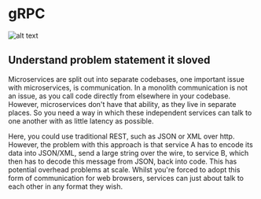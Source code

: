 # gRPC
![alt text](https://res.cloudinary.com/haritkumar/image/upload/v1539849392/github/grpc.png)

## Understand problem statement it sloved
Microservices are split out into separate codebases, one important issue with microservices, is communication. In a monolith communication is not an issue, as you call code directly from elsewhere in your codebase. However, microservices don't have that ability, as they live in separate places. So you need a way in which these independent services can talk to one another with as little latency as possible.

Here, you could use traditional REST, such as JSON or XML over http. However, the problem with this approach is that service A has to encode its data into JSON/XML, send a large string over the wire, to service B, which then has to decode this message from JSON, back into code. This has potential overhead problems at scale. Whilst you're forced to adopt this form of communication for web browsers, services can just about talk to each other in any format they wish.